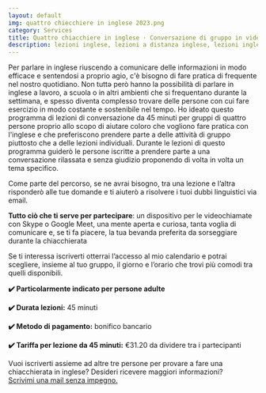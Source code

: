 ```yaml
---
layout: default
img: quattro chiecchiere in inglese 2023.png
category: Services
title: Quattro chiacchiere in inglese · Conversazione di gruppo in videochiamata 
description: lezioni inglese, lezioni a distanza inglese, lezioni inglese treviso, inglese conversazione, lezioni inglese online
---
```

<p>
Per parlare in inglese riuscendo a comunicare delle informazioni in modo efficace e sentendosi a proprio agio, c'è bisogno di fare pratica di frequente nel nostro quotidiano. Non tuttә però hanno la possibilità di parlare in inglese a lavoro, a scuola o in altri ambienti che si frequentano durante la settimana, e spesso diventa complesso trovare delle persone con cui fare esercizio in modo costante e sostenibile nel tempo. Ho ideato questo programma di lezioni di conversazione da 45 minuti per gruppi di quattro persone proprio allo scopo di aiutare coloro che vogliono fare pratica con l'inglese e che preferiscono prendere parte a delle attività di gruppo piuttosto che a delle lezioni individuali. Durante le lezioni di questo programma guiderò le persone iscritte a prendere parte a una conversazione rilassata e senza giudizio proponendo di volta in volta un tema specifico.
</p>
<p>Come parte del percorso, se ne avrai bisogno, tra una lezione e l’altra risponderò alle tue domande e ti aiuterò a risolvere i tuoi dubbi linguistici via email.</p>
<p>
<strong>Tutto ciò che ti serve per partecipare</strong>: un dispositivo per le videochiamate con Skype o Google Meet, una mente aperta e curiosa, tanta voglia di comunicare e, se ti fa piacere, la tua bevanda preferita da sorseggiare durante la chiacchierata
</p>
<p>
Se ti interessa iscriverti otterrai l’accesso al mio calendario e potrai scegliere, insieme al tuo gruppo, il giorno e l’orario che trovi più comodi tra quelli disponibili.
</p>
<p>
<strong>✔️ Particolarmente indicato per persone adulte</strong>
</p>
<p>
<strong>✔️ Durata lezioni:</strong> 45 minuti
</p>
<p>
<strong>✔️ Metodo di pagamento:</strong> bonifico bancario
</p>
<p>
<strong>✔️ Tariffa per lezione da 45 minuti:</strong> €31.20 da dividere tra i partecipanti
</p>
<p>
Vuoi iscriverti assieme ad altre tre persone per provare a fare una chiacchierata in inglese? Desideri ricevere maggiori informazioni?  
<br>
<a href="#contact">Scrivimi una mail senza impegno.</a>
</p>
